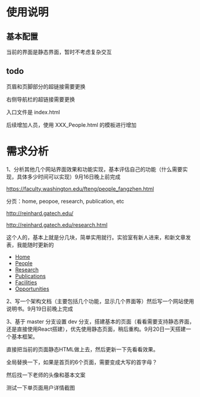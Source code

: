 # 使用说明

## 基本配置

当前的界面是静态界面，暂时不考虑复杂交互


## todo

页眉和页脚部分的超链接需要更换

右侧导航栏的超链接需要更换

入口文件是 index.html

后续增加人员，使用 XXX_People.html 的模板进行增加





# 需求分析

1、分析其他几个网站界面效果和功能实现，基本评估自己的功能（什么需要实现，具体多少时间可以实现）9月16日晚上前完成

https://faculty.washington.edu/fteng/people_fangzhen.html

分页：home, peopoe, research, publication, etc

http://reinhard.gatech.edu/

http://reinhard.gatech.edu/research.html

这个人的，基本上就是分几块，简单实用就行。实验室有新人进来，和新文章发表，我能随时更新的

- [Home](https://faculty.washington.edu/fteng/index.html)
- [People](https://faculty.washington.edu/fteng/people.html)
- [Research](https://faculty.washington.edu/fteng/research.html)
- [Publications](https://faculty.washington.edu/fteng/publications.html)
- [Facilities](https://faculty.washington.edu/fteng/facilities.html)
- [Opportunities](https://faculty.washington.edu/fteng/opportunities.html)



2、写一个架构文档（主要包括几个功能，显示几个界面等）然后写一个网站使用说明书。9月19日前晚上完成

3、基于 master 分支设置 dev 分支，搭建基本的页面（看看需要支持静态界面，还是直接使用React搭建），优先使用静态页面，稍后重构。9月20日一天搭建一个基本框架。





直接把当前的页面静态HTML做上去，然后更新一下先看看效果。





全局替换一下，如果是首页的6个页面，需要变成大写的首字母？

然后找一下老师的头像和基本文案

测试一下单页面用户详情截图

